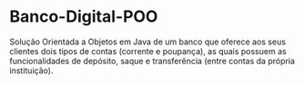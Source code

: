 # Banco-Digital-POO

Solução Orientada a Objetos em Java de um banco que oferece aos seus clientes dois tipos de contas (corrente e poupança), as quais possuem as funcionalidades de depósito, saque e transferência (entre contas da própria instituição).
